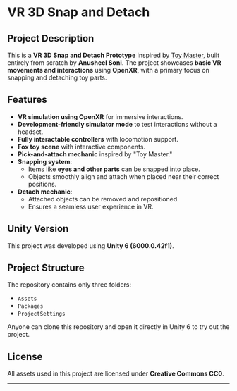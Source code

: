 # VR 3D Snap and Detach

## Project Description
This is a **VR 3D Snap and Detach Prototype** inspired by [Toy Master](https://www.meta.com/experiences/toy-master/6606552102787172/), built entirely from scratch by **Anusheel Soni**. The project showcases **basic VR movements and interactions** using **OpenXR**, with a primary focus on snapping and detaching toy parts.

## Features
- **VR simulation using OpenXR** for immersive interactions.
- **Development-friendly simulator mode** to test interactions without a headset.
- **Fully interactable controllers** with locomotion support.
- **Fox toy scene** with interactive components.
- **Pick-and-attach mechanic** inspired by "Toy Master."
- **Snapping system**:
  - Items like **eyes and other parts** can be snapped into place.
  - Objects smoothly align and attach when placed near their correct positions.
- **Detach mechanic**:
  - Attached objects can be removed and repositioned.
  - Ensures a seamless user experience in VR.

## Unity Version
This project was developed using **Unity 6 (6000.0.42f1)**.

## Project Structure
The repository contains only three folders:
- `Assets`
- `Packages`
- `ProjectSettings`

Anyone can clone this repository and open it directly in Unity 6 to try out the project.

## License
All assets used in this project are licensed under **Creative Commons CC0**.

---
